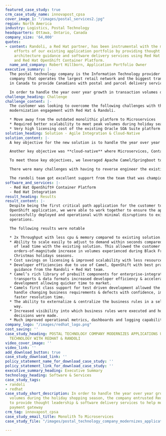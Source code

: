 ```yaml
---
featured_case_study: true
crm_case_study_name: innovapost_cpsa
cover_image_1: "/images/postal_services2.jpg"
region: North America
industry: Logistics, Postal Technology
headquarters: Ottawa, Ontario, Canada
company_size: '64,000'
quotes:
- content: Randoli, a Red Hat partner, has been instrumental with the modernization
    efforts of our existing application portfolio by providing thought leadership,
    architecture guidance and software delivery services using Red Hat Integration
    and Red Hat OpenShift Container Platform.
  name_and_company: Robert Hillborn, Application Portfolio Owner
executive_summary: |-
  The postal technology company is the Information Technology provider for the parent
  company that operates the largest retail network and the biggest transportation fleet
  in Canada to provide Canadians with postal and parcel delivery services.

  In order to handle the year over year growth in transaction volumes during the holiday shopping season, the company entrusted Red Hat & Randoli to provide thought leadership & software delivery services to help modernize its payment gateway using Red Hat® Integration & Red Hat® OpenShift Container Platform as part of the organization's digital transformation mandate.
challenge_heading: Challenge
challenge_content: |-
  The customer was looking to overcome the following challenges with the
  modernization engagement with Red Hat & Randoli.

  * Move away from the outdated monolithic platform to Microservices
  * Required better scalability to meet peak volumes during holiday season
  * Very high licensing cost of the existing Oracle SOA Suite platform
solution_heading: Solution - Agile Integration & Cloud-Native
solution_content: |-
  A key objective for the new solution is to handle the year over year growth in transaction volumes that was experienced during Black Friday and Christmas holiday shopping. To improve scalability & agility to meet the increasing demand, it was decided to adopt an **agile integration** strategy, where **decentralized & distributed integration, APIs and containers** are the key pillars.

  Another key objective was **cloud-native** where Microservices, Containers, Automation & DevOps are key pillars.

  To meet those key objectives, we leveraged Apache Camel/Springboot to implement the integration capabilities as Microservices with container-based infrastructure & automation provided via Red Hat® OpenShift Container Platform. We had to leave in place the existing SOAP based interfaces to support legacy applications. However a parallel REST interface was implemented for each Microservice to allow easy integration for new applications being developed or existing applications going through modernization.

  There were many challenges with having to reverse engineer the existing system, unclear requirements, tight deadlines and gaps with operational procedures to being the first major application to go to production on the customer’s Red Hat OpenShift platform. The Randoli team in collaboration with Red Hat worked diligently with the customer to overcome the challenges and deploy the solution to production.

  The randoli team got excellent support from the team that was championing the DevOps strategy at the customer. The teams worked together to improve the process and helped fix operational gaps. Additionally the Randoli team coached and mentored the customers development team to ensure they continue to follow the best practices as they take over the application to ensure long term success.
software_and_services: |-
  - Red Hat OpenShift® Container Platform
  - Red Hat Integration
result_heading: Results
result_content: |-
  Despite being the first critical path application for the customer to go live on their
  OpenShift application, we were able to work together to ensure the application was
  successfully deployed and operational with minimal disruptions to existing business
  operations.

  The following results were notable

  * 2x Throughput with less cpu & memory compared to existing solution.
  * Ability to scale easily to adjust to demand within seconds compared to weeks
    of lead time with the existing solution. This allowed the customer to handle
    orders-of-magnitude increase in volumes experienced during Black Friday and
    Christmas holidays seasons.
  * Cost savings on licensing & improved scalability with less resources
  * Developer efficiencies due to use of Camel, OpenShift with best practices and
    guidance from the Randoli + Red Hat team.
  * Camel’s rich library of prebuilt components for enterprise-integration-patterns,
    transports & data formats increased developer efficiency & accelerated
    development allowing quicker time to market.
  * Camels first class support for test driven development allowed the developers to
    handle changing business requirements & defects with confidence, improving
    faster resolution time.
  * The ability to externalize & centralize the business rules in a self documenting
    way.
  * Increased visibility into which business rules were executed and how those
    decisions were made.
  * Much improved operational metrics, dashboards and logging capabilities
company_logo: "/images/redhat_logo.png"
cost_saving: ''
case_study_heading: POSTAL TECHNOLOGY COMPANY MODERNIZES APPLICATIONS USING CLOUD-NATIVE
  TECHNOLOGY WITH REDHAT & RANDOLI
video_cover_image: ''
video_link: ''
add_download_button: true
case_study_download_link: ''
policy_statement_name_for_download_case_study: ''
policy_statement_link_for_download_case_study: ''
executive_summary_heading: Executive Summary
technology_heading: Software & Services
case_study_tags:
- randoli
- redhat
case_study_short_description: In order to handle the year over year growth in transaction
  volumes during the holiday shopping season, the company entrusted Red Hat & Randoli
  to provide thought leadership & software delivery services to help modernize its
  payment gateway
crm_tag: innovapost_cpsa
case_study_email_title: Monolith To Microservices
case_study_file: "/images/postal_technology_company_modernizes_applications_using_cn_technology.pdf"

---
```


